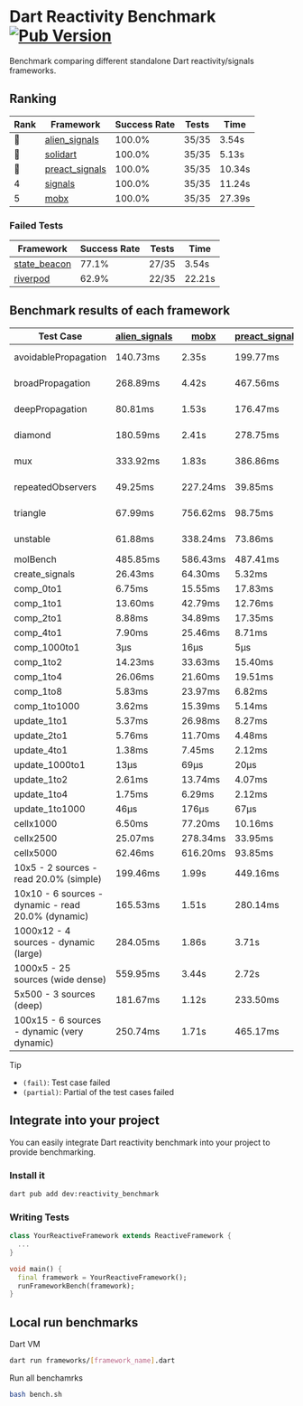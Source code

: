 # Dart Reactivity Benchmark [![Pub Version](https://img.shields.io/pub/v/reactivity_benchmark)](https://pub.dev/packages/reactivity_benchmark)

Benchmark comparing different standalone Dart reactivity/signals frameworks.

## Ranking

<!-- ranking start -->
| Rank | Framework | Success Rate | Tests | Time |
|------|-----------|--------------|-------|------|
| 🥇 | [alien_signals](https://github.com/medz/alien-signals-dart) | 100.0% | 35/35 | 3.54s |
| 🥈 | [solidart](https://github.com/nank1ro/solidart) | 100.0% | 35/35 | 5.13s |
| 🥉 | [preact_signals](https://pub.dev/packages/preact_signals) | 100.0% | 35/35 | 10.34s |
| 4 | [signals](https://github.com/rodydavis/signals.dart) | 100.0% | 35/35 | 11.24s |
| 5 | [mobx](https://github.com/mobxjs/mobx.dart) | 100.0% | 35/35 | 27.39s |

<!-- ranking end -->

### **Failed Tests**

<!-- fail start -->
| Framework | Success Rate | Tests | Time |
|-----------|--------------|-------|------|
| [state_beacon](https://github.com/jinyus/dart_beacon) | 77.1% | 27/35 | 3.54s |
| [riverpod](https://github.com/rrousselGit/riverpod) | 62.9% | 22/35 | 22.21s |

<!-- fail end -->

## Benchmark results of each framework

<!-- test-case start -->
| Test Case | [alien_signals](https://github.com/medz/alien-signals-dart) | [mobx](https://github.com/mobxjs/mobx.dart) | [preact_signals](https://pub.dev/packages/preact_signals) | [riverpod](https://github.com/rrousselGit/riverpod) | [signals](https://github.com/rodydavis/signals.dart) | [solidart](https://github.com/nank1ro/solidart) | [state_beacon](https://github.com/jinyus/dart_beacon) |
|---|---|---|---|---|---|---|---|
| avoidablePropagation | 140.73ms | 2.35s | 199.77ms | 1.50s | 214.59ms | 242.66ms | 147.64ms (fail) |
| broadPropagation | 268.89ms | 4.42s | 467.56ms | 86.31ms (fail) | 459.21ms | 440.54ms | 6.93ms (fail) |
| deepPropagation | 80.81ms | 1.53s | 176.47ms | 1.88s (fail) | 176.37ms | 128.38ms | 146.31ms (fail) |
| diamond | 180.59ms | 2.41s | 278.75ms | 2.55s (fail) | 282.29ms | 316.07ms | 199.10ms (fail) |
| mux | 333.92ms | 1.83s | 386.86ms | 555.56ms (fail) | 412.21ms | 406.30ms | 191.79ms (fail) |
| repeatedObservers | 49.25ms | 227.24ms | 39.85ms | 386.72ms (fail) | 46.26ms | 87.13ms | 52.53ms (fail) |
| triangle | 67.99ms | 756.62ms | 98.75ms | 925.00ms (fail) | 99.86ms | 94.82ms | 78.62ms (fail) |
| unstable | 61.88ms | 338.24ms | 73.86ms | 618.17ms (fail) | 75.90ms | 103.23ms | 339.73ms (fail) |
| molBench | 485.85ms | 586.43ms | 487.41ms | 11.21ms | 486.17ms | 497.36ms | 954μs |
| create_signals | 26.43ms | 64.30ms | 5.32ms | 24.36ms | 26.46ms | 61.84ms | 68.33ms |
| comp_0to1 | 6.75ms | 15.55ms | 17.83ms | 13.81ms | 12.17ms | 45.48ms | 61.16ms |
| comp_1to1 | 13.60ms | 42.79ms | 12.76ms | 21.27ms | 27.82ms | 44.54ms | 65.58ms |
| comp_2to1 | 8.88ms | 34.89ms | 17.35ms | 29.19ms | 9.06ms | 23.55ms | 40.43ms |
| comp_4to1 | 7.90ms | 25.46ms | 8.71ms | 7.57ms | 1.98ms | 12.80ms | 17.23ms |
| comp_1000to1 | 3μs | 16μs | 5μs | 24μs | 5μs | 15μs | 44μs |
| comp_1to2 | 14.23ms | 33.63ms | 15.40ms | 10.05ms | 21.11ms | 39.78ms | 50.10ms |
| comp_1to4 | 26.06ms | 21.60ms | 19.51ms | 26.01ms | 12.90ms | 21.25ms | 47.98ms |
| comp_1to8 | 5.83ms | 23.97ms | 6.82ms | 5.15ms | 7.29ms | 22.19ms | 46.89ms |
| comp_1to1000 | 3.62ms | 15.39ms | 5.14ms | 4.35ms | 4.63ms | 14.75ms | 42.24ms |
| update_1to1 | 5.37ms | 26.98ms | 8.27ms | 84.18ms | 10.28ms | 17.37ms | 6.01ms |
| update_2to1 | 5.76ms | 11.70ms | 4.48ms | 44.16ms | 4.56ms | 8.57ms | 3.08ms |
| update_4to1 | 1.38ms | 7.45ms | 2.12ms | 20.59ms | 2.60ms | 4.27ms | 1.55ms |
| update_1000to1 | 13μs | 69μs | 20μs | 174μs | 38μs | 40μs | 15μs |
| update_1to2 | 2.61ms | 13.74ms | 4.07ms | 41.40ms | 4.53ms | 8.83ms | 3.02ms |
| update_1to4 | 1.75ms | 6.29ms | 2.12ms | 21.31ms | 2.58ms | 4.29ms | 1.53ms |
| update_1to1000 | 46μs | 176μs | 67μs | 134μs | 44μs | 151μs | 420μs |
| cellx1000 | 6.50ms | 77.20ms | 10.16ms | N/A | 11.04ms | 9.65ms | 5.67ms |
| cellx2500 | 25.07ms | 278.34ms | 33.95ms | N/A | 35.89ms | 30.12ms | 30.39ms |
| cellx5000 | 62.46ms | 616.20ms | 93.85ms | N/A | 85.49ms | 89.36ms | 77.95ms |
| 10x5 - 2 sources - read 20.0% (simple) | 199.46ms | 1.99s | 449.16ms | 2.13s | 501.29ms | 312.18ms | 262.58ms |
| 10x10 - 6 sources - dynamic - read 20.0% (dynamic) | 165.53ms | 1.51s | 280.14ms | 1.42s (partial) | 280.01ms | 219.56ms | 203.64ms |
| 1000x12 - 4 sources - dynamic (large) | 284.05ms | 1.86s | 3.71s | 2.47s (partial) | 3.78s | 452.58ms | 358.53ms |
| 1000x5 - 25 sources (wide dense) | 559.95ms | 3.44s | 2.72s | 4.16s | 3.44s | 809.56ms | 509.72ms |
| 5x500 - 3 sources (deep) | 181.67ms | 1.12s | 233.50ms | 1.40s | 224.88ms | 228.75ms | 210.06ms |
| 100x15 - 6 sources - dynamic (very dynamic) | 250.74ms | 1.71s | 465.17ms | 1.76s (partial) | 484.60ms | 334.42ms | 266.80ms |

<!-- test-case end -->

> [!TIP]
> - `(fail)`: Test case failed
> - `(partial)`: Partial of the test cases failed

## Integrate into your project

You can easily integrate Dart reactivity benchmark into your project to provide benchmarking.

### Install it

```bash
dart pub add dev:reactivity_benchmark
```

### Writing Tests

```dart
class YourReactiveFramework extends ReactiveFramework {
  ...
}

void main() {
  final framework = YourReactiveFramework();
  runFrameworkBench(framework);
}
```

## Local run benchmarks

Dart VM
```bash
dart run frameworks/[framework_name].dart
```

Run all benchamrks
```bash
bash bench.sh
```
